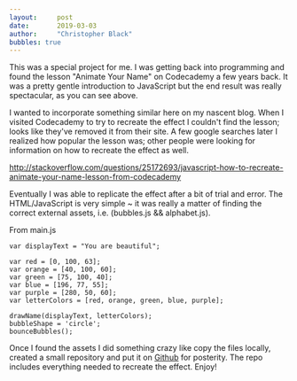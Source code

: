```yaml
---
layout:     post
date:       2019-03-03
author:     "Christopher Black"
bubbles: true
---
```


This was a special project for me. I was getting back into programming and found the lesson "Animate Your Name" on Codecademy a few years back. It was a pretty gentle introduction to JavaScript but the end result was really spectacular, as you can see above.

I wanted to incorporate something similar here on my nascent blog. When I visited Codecademy to try to recreate the effect I couldn't find the lesson; looks like they've removed it from their site. A few google searches later I realized how popular the lesson was; other people were looking for information on how to recreate the effect as well.

<http://stackoverflow.com/questions/25172693/javascript-how-to-recreate-animate-your-name-lesson-from-codecademy>
 
Eventually I was able to replicate the effect after a bit of trial and error. The HTML/JavaScript is very simple ~ it was really a matter of finding the correct external assets, i.e. (bubbles.js && alphabet.js).


From main.js
```
var displayText = "You are beautiful";

var red = [0, 100, 63];
var orange = [40, 100, 60];
var green = [75, 100, 40];
var blue = [196, 77, 55];
var purple = [280, 50, 60];
var letterColors = [red, orange, green, blue, purple];

drawName(displayText, letterColors);
bubbleShape = 'circle';
bounceBubbles();
```

Once I found the assets I did something crazy like copy the files locally, created a small repository and put it on [Github](https://github.com/aedifex/Animate-Your-Name) for posterity. The repo includes everything needed to recreate the effect. Enjoy!
